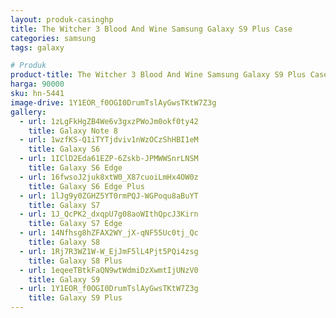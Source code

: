 ```yaml
---
layout: produk-casinghp
title: The Witcher 3 Blood And Wine Samsung Galaxy S9 Plus Case
categories: samsung
tags: galaxy

# Produk
product-title: The Witcher 3 Blood And Wine Samsung Galaxy S9 Plus Case
harga: 90000
sku: hn-5441
image-drive: 1Y1EOR_f0OGI0DrumTslAyGwsTKtW7Z3g
gallery:
  - url: 1zLgFkHgZB4We6v3gxzPWoJm0okf0ty42
    title: Galaxy Note 8
  - url: 1wzfKS-Q1iTYTjdviv1nWzOCzShHBI1eM
    title: Galaxy S6
  - url: 1IClD2Eda61EZP-6Zskb-JPMWWSnrLNSM
    title: Galaxy S6 Edge
  - url: 16fwsoJ2juk8xtW0_X87cuoiLmHx4OW0z
    title: Galaxy S6 Edge Plus
  - url: 1lJg9y0ZGHZ5YT0rmPQJ-WGPoqu8aBuYT
    title: Galaxy S7
  - url: 1J_QcPK2_dxqpU7g08aoWIthQpcJ3Kirn
    title: Galaxy S7 Edge
  - url: 14Nfhsg8hZFAX2WY_jX-qNF55Uc0tj_Qc
    title: Galaxy S8
  - url: 1Rj7R3WZ1W-W_EjJmF5lL4Pjt5PQi4zsg
    title: Galaxy S8 Plus
  - url: 1eqeeTBtkFaQN9wtWdmiDzXwmtIjUNzV0
    title: Galaxy S9
  - url: 1Y1EOR_f0OGI0DrumTslAyGwsTKtW7Z3g
    title: Galaxy S9 Plus
---
```

